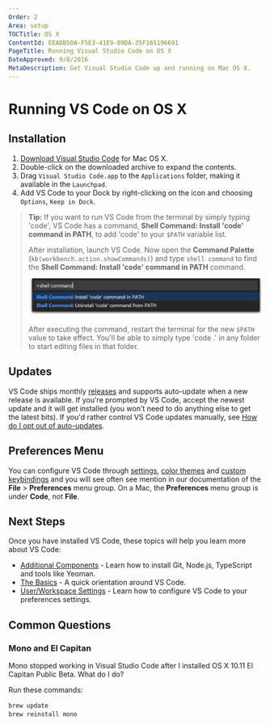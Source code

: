 ```yaml
---
Order: 2
Area: setup
TOCTitle: OS X
ContentId: EEADB50A-F5E3-41E9-89DA-35F165196691
PageTitle: Running Visual Studio Code on OS X
DateApproved: 9/8/2016
MetaDescription: Get Visual Studio Code up and running on Mac OS X.
---
```


# Running VS Code on OS X

## Installation

1. [Download Visual Studio Code](https://go.microsoft.com/fwlink/?LinkID=534106) for Mac OS X.
2. Double-click on the downloaded archive to expand the contents.
3. Drag `Visual Studio Code.app` to the `Applications` folder, making it available in the `Launchpad`.
4. Add VS Code to your Dock by right-clicking on the icon and choosing `Options`, `Keep in Dock`.

>**Tip:** If you want to run VS Code from the terminal by simply typing 'code', VS Code has a command, **Shell Command: Install 'code' command in PATH**, to add 'code' to your `$PATH` variable list.
>
>After installation, launch VS Code. Now open the **Command Palette** (`kb(workbench.action.showCommands)`) and type `shell command` to find the **Shell Command: Install 'code' command in PATH** command.
>
>![OS X shell commands](images/osx/shell-command.png)
>
>After executing the command, restart the terminal for the new `$PATH` value to take effect. You'll be able to simply type 'code .' in any folder to start editing files in that folder.

## Updates

VS Code ships monthly [releases](/updates) and supports auto-update when a new release is available. If you're prompted by VS Code, accept the newest update and it will get installed (you won't need to do anything else to get the latest bits). If you'd rather control VS Code updates manually, see [How do I opt out of auto-updates](/docs/supporting/faq.md#how-do-i-opt-out-of-vs-code-autoupdates).

## Preferences Menu

You can configure VS Code through [settings](/docs/customization/userandworkspace.md), [color themes](/docs/customization/themes.md) and [custom keybindings](/docs/customization/keybindings.md) and you will see often see mention in our documentation of the **File** > **Preferences** menu group.  On a Mac, the **Preferences** menu group is under **Code**, not **File**.

## Next Steps

Once you have installed VS Code, these topics will help you learn more about VS Code:

* [Additional Components](/docs/setup/additional-components.md) - Learn how to install Git, Node.js, TypeScript and tools like Yeoman.
* [The Basics](/docs/editor/codebasics.md) - A quick orientation around VS Code.
* [User/Workspace Settings](/docs/customization/userandworkspace.md) - Learn how to configure VS Code to your preferences settings.

## Common Questions

### Mono and El Capitan

Mono stopped working in Visual Studio Code after I installed OS X 10.11 El Capitan Public Beta. What do I do?

Run these commands:

```bash
brew update
brew reinstall mono
```

